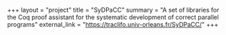 +++
layout = "project"
title = "SyDPaCC"
summary = "A set of libraries for the Coq proof assistant for the systematic development of correct parallel programs"
external_link = "https://traclifo.univ-orleans.fr/SyDPaCC/"
+++